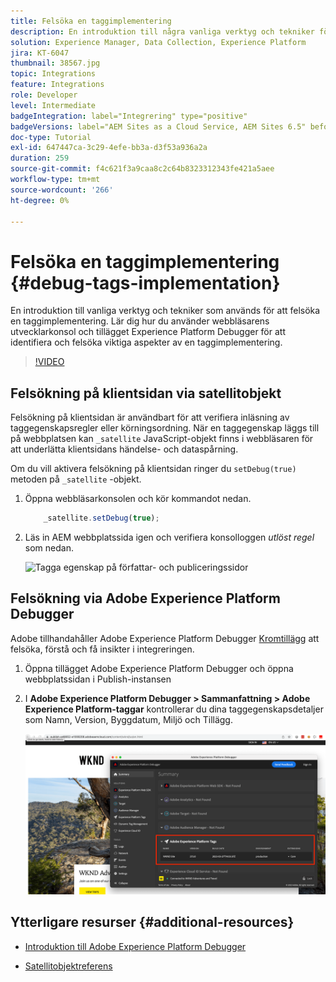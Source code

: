 ```yaml
---
title: Felsöka en taggimplementering
description: En introduktion till några vanliga verktyg och tekniker för att felsöka en taggimplementering. Lär dig hur du använder webbläsarens utvecklarkonsol och tillägget Experience Platform Debugger för att identifiera och felsöka viktiga aspekter av en taggimplementering.
solution: Experience Manager, Data Collection, Experience Platform
jira: KT-6047
thumbnail: 38567.jpg
topic: Integrations
feature: Integrations
role: Developer
level: Intermediate
badgeIntegration: label="Integrering" type="positive"
badgeVersions: label="AEM Sites as a Cloud Service, AEM Sites 6.5" before-title="false"
doc-type: Tutorial
exl-id: 647447ca-3c29-4efe-bb3a-d3f53a936a2a
duration: 259
source-git-commit: f4c621f3a9caa8c2c64b8323312343fe421a5aee
workflow-type: tm+mt
source-wordcount: '266'
ht-degree: 0%

---
```


# Felsöka en taggimplementering {#debug-tags-implementation}

En introduktion till vanliga verktyg och tekniker som används för att felsöka en taggimplementering. Lär dig hur du använder webbläsarens utvecklarkonsol och tillägget Experience Platform Debugger för att identifiera och felsöka viktiga aspekter av en taggimplementering.

>[!VIDEO](https://video.tv.adobe.com/v/38567?quality=12&learn=on)

## Felsökning på klientsidan via satellitobjekt

Felsökning på klientsidan är användbart för att verifiera inläsning av taggegenskapsregler eller körningsordning. När en taggegenskap läggs till på webbplatsen kan `_satellite` JavaScript-objekt finns i webbläsaren för att underlätta klientsidans händelse- och dataspårning.

Om du vill aktivera felsökning på klientsidan ringer du `setDebug(true)` metoden på `_satellite` -objekt.

1. Öppna webbläsarkonsolen och kör kommandot nedan.

   ```javascript
       _satellite.setDebug(true);
   ```

1. Läs in AEM webbplatssida igen och verifiera konsolloggen _utlöst regel_ som nedan.

   ![Tagga egenskap på författar- och publiceringssidor](assets/satellite-object-debugging.png)

## Felsökning via Adobe Experience Platform Debugger

Adobe tillhandahåller Adobe Experience Platform Debugger [Kromtillägg](https://chrome.google.com/webstore/detail/adobe-experience-platform/bfnnokhpnncpkdmbokanobigaccjkpob) att felsöka, förstå och få insikter i integreringen.

1. Öppna tillägget Adobe Experience Platform Debugger och öppna webbplatssidan i Publish-instansen

2. I **Adobe Experience Platform Debugger > Sammanfattning > Adobe Experience Platform-taggar** kontrollerar du dina taggegenskapsdetaljer som Namn, Version, Byggdatum, Miljö och Tillägg.

   ![Egenskapsinformation för Adobe Experience Platform Debugger och tagg](assets/tag-property-details.png)

## Ytterligare resurser {#additional-resources}

+ [Introduktion till Adobe Experience Platform Debugger](https://experienceleague.adobe.com/docs/platform-learn/data-collection/debugger/overview.html)

+ [Satellitobjektreferens](https://experienceleague.adobe.com/docs/experience-platform/tags/client-side/satellite-object.html)
